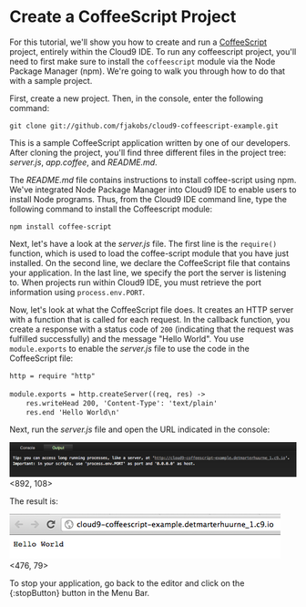 # Create a CoffeeScript Project

For this tutorial, we'll show you how to create and run a [CoffeeScript](http://coffeescript.org/) project, entirely within the Cloud9 IDE. To run any coffeescript project, you'll need to first make sure to install the `coffeescript` module via the Node Package Manager (npm). We're going to walk you through how to do that with a sample project.

First, create a new project. Then, in the console, enter the following command:

	git clone git://github.com/fjakobs/cloud9-coffeescript-example.git
    
This is a sample CoffeeScript application written by one of our developers. After cloning the project, you'll find three different files in the project tree: _server.js_, _app.coffee_, and _README.md_.

The _README.md_ file contains instructions to install coffee-script using npm. We've integrated Node Package Manager into Cloud9 IDE to enable users to install Node programs. Thus, from the Cloud9 IDE command line, type the following command to install the Coffeescript module:

	npm install coffee-script

Next, let's have a look at the _server.js_ file. The first line is the `require()` function, which is used to load the coffee-script module that you have just installed. On the second line, we declare the CoffeeScript file that contains your application. In the last line, we specify the port the server is listening to. When projects run within Cloud9 IDE, you must retrieve the port information using `process.env.PORT`.

Now, let's look at what the CoffeeScript file does. It creates an HTTP server with a function that is called for each request. In the callback function, you create a response with a status code of `200` (indicating that the request was fulfilled successfully) and the message "Hello World". You use `module.exports` to enable the _server.js_ file to use the code in the CoffeeScript file:

	http = require "http"

	module.exports = http.createServer((req, res) ->
		res.writeHead 200, 'Content-Type': 'text/plain'
		res.end 'Hello World\n'

Next, run the _server.js_ file and open the URL indicated in the console:

![Messages in the console about the server](./resources/images/consoleServerMessage.png)<892, 108>

The result is:

![The server running in a browser](./resources/images/coffeescriptServer.png)<476, 79>

To stop your application, go back to the editor and click on the {:stopButton} button in the Menu Bar.